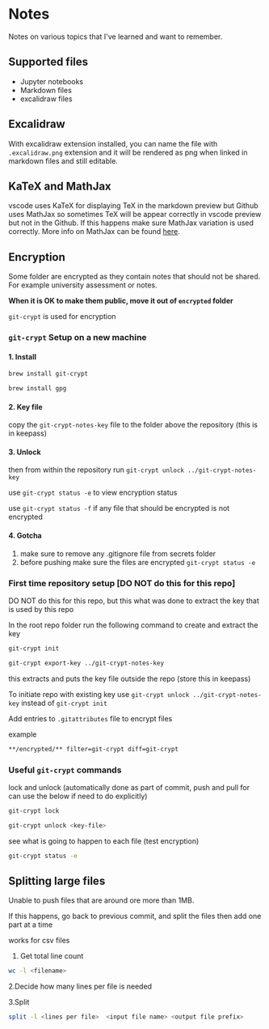 # Notes

Notes on various topics that I've learned and want to remember.

## Supported files

* Jupyter notebooks
* Markdown files
* excalidraw files

## Excalidraw

With excalidraw extension installed, you can name the file with `.excalidraw.png` extension and it will be rendered as png when linked in markdown files and still editable.

## KaTeX and MathJax

vscode uses KaTeX for displaying TeX in the markdown preview but Github uses MathJax so sometimes TeX will be appear correctly in vscode preview but not in the Github. If this happens make sure MathJax variation is used correctly. More info on MathJax can be found [here](https://math.meta.stackexchange.com/questions/5020/mathjax-basic-tutorial-and-quick-reference).

## Encryption

Some folder are encrypted as they contain notes that should not be shared. For example university assessment or notes.

**When it is OK to make them public, move it out of `encrypted` folder**

`git-crypt` is used for encryption

### `git-crypt` Setup on a new machine

#### 1. Install

```sh
brew install git-crypt
```

```sh
brew install gpg
```

#### 2. Key file

copy the `git-crypt-notes-key` file to the folder above the repository (this is in keepass)

#### 3. Unlock

then from within the repository run `git-crypt unlock ../git-crypt-notes-key`

use `git-crypt status -e` to view encryption status

use `git-crypt status -f` if any file that should be encrypted is not encrypted

#### 4. Gotcha

1. make sure to remove any .gitignore file from secrets folder
2. before pushing make sure the files are encrypted `git-crypt status -e`

### First time repository setup [DO NOT do this for this repo]

DO NOT do this for this repo, but this what was done to extract the key that is used by this repo

In the root repo folder run the following command to create and extract the key

```sh
git-crypt init
```

```sh
git-crypt export-key ../git-crypt-notes-key
```

this extracts and puts the key file outside the repo (store this in keepass)

To initiate repo with existing key use `git-crypt unlock ../git-crypt-notes-key` instead of `git-crypt init`

Add entries to `.gitattributes` file to encrypt files

example

```sh
**/encrypted/** filter=git-crypt diff=git-crypt
```

### Useful `git-crypt` commands

lock and unlock (automatically done as part of commit, push and pull for can use the below if need to do explicitly)

```sh
git-crypt lock
```

```sh
git-crypt unlock <key-file>
```

see what is going to happen to each file (test encryption)

```sh
git-crypt status -e
```

## Splitting large files

Unable to push files that are around ore more than 1MB.

If this happens, go back to previous commit, and split the files then add one part at a time

works for csv files

1. Get total line count

```bash
wc -l <filename>
```

2.Decide how many lines per file is needed

3.Split

```bash
split -l <lines per file>  <input file name> <output file prefix>
```
